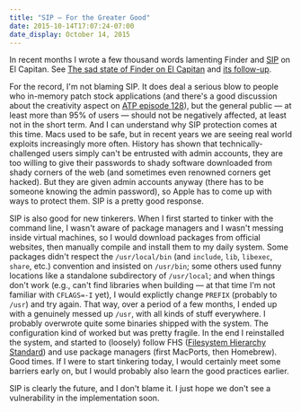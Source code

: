 ```yaml
---
title: "SIP — For the Greater Good"
date: 2015-10-14T17:07:24-07:00
date_display: October 14, 2015
---
```


In recent months I wrote a few thousand words lamenting Finder and [SIP](https://en.wikipedia.org/wiki/System_Integrity_Protection) on El Capitan. See [The sad state of Finder on El Capitan](/blog/2015-07-30-the-sad-state-of-finder-on-el-capitan.html) and [its follow-up](/blog/2015-10-14-follow-up-the-sad-state-of-finder-on-el-capitan.html).

For the record, I'm not blaming SIP. It does deal a serious blow to people who in-memory patch stock applications (and there's a good discussion about the creativity aspect on [ATP episode 128](http://atp.fm/episodes/128)), but the general public — at least more than 95% of users — should not be negatively affected, at least not in the short term. And I can understand why SIP protection comes at this time. Macs used to be safe, but in recent years we are seeing real world exploits increasingly more often. History has shown that technically-challenged users simply can't be entrusted with admin accounts, they are too willing to give their passwords to shady software downloaded from shady corners of the web (and sometimes even renowned corners get hacked). But they are given admin accounts anyway (there has to be someone knowing the admin password), so Apple has to come up with ways to protect them. SIP is a pretty good response.

SIP is also good for new tinkerers. When I first started to tinker with the command line, I wasn't aware of package managers and I wasn't messing inside virtual machines, so I would download packages from official websites, then manually compile and install them to my daily system. Some packages didn't respect the `/usr/local/bin` (and `include`, `lib`, `libexec`, `share`, etc.) convention and insisted on `/usr/bin`; some others used funny locations like a standalone subdirectory of `/usr/local`; and when things don't work (e.g., can't find libraries when building — at that time I'm not familiar with `CFLAGS=-I` yet), I would explictly change `PREFIX` (probably to `/usr`) and try again. That way, over a period of a few months, I ended up with a genuinely messed up `/usr`, with all kinds of stuff everywhere. I probably overwrote quite some binaries shipped with the system. The configuration kind of worked but was pretty fragile. In the end I reinstalled the system, and started to (loosely) follow FHS ([Filesystem Hierarchy Standard](http://www.pathname.com/fhs/)) and use package managers (first MacPorts, then Homebrew). Good times. If I were to start tinkering today, I would certainly meet some barriers early on, but I would probably also learn the good practices earlier.

SIP is clearly the future, and I don't blame it. I just hope we don't see a vulnerability in the implementation soon.
